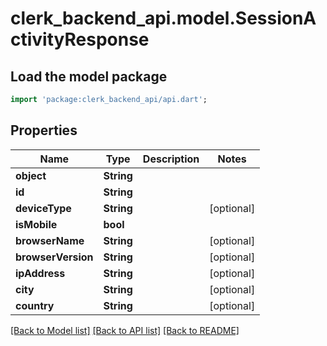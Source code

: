 # clerk_backend_api.model.SessionActivityResponse

## Load the model package
```dart
import 'package:clerk_backend_api/api.dart';
```

## Properties
Name | Type | Description | Notes
------------ | ------------- | ------------- | -------------
**object** | **String** |  | 
**id** | **String** |  | 
**deviceType** | **String** |  | [optional] 
**isMobile** | **bool** |  | 
**browserName** | **String** |  | [optional] 
**browserVersion** | **String** |  | [optional] 
**ipAddress** | **String** |  | [optional] 
**city** | **String** |  | [optional] 
**country** | **String** |  | [optional] 

[[Back to Model list]](../README.md#documentation-for-models) [[Back to API list]](../README.md#documentation-for-api-endpoints) [[Back to README]](../README.md)


